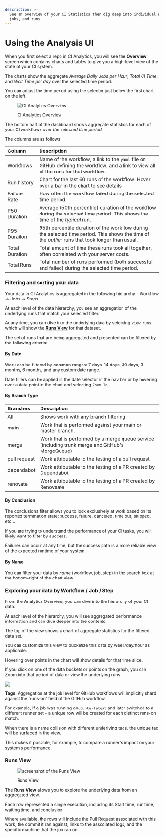 ```yaml
---
description: >-
  See an overview of your CI Statistics then dig deep into individual workflows,
  jobs, and runs.
---
```


# Using the Analysis UI

When you first select a repo in CI Analytics, you will see the **Overview** screen which contains charts and tables to give you a high-level view of the state of your CI system.

The charts show the aggregate _Average Daily Jobs per Hour_, _Total CI Time_, and _Wait Time per day_ over the selected time period.

You can adjust the time period using the selector just below the first chart on the left.

<figure><img src="https://682515401-files.gitbook.io/~/files/v0/b/gitbook-x-prod.appspot.com/o/spaces%2F61Ep9MrYBkJa0Yq3zS1s%2Fuploads%2FQhNyVglnRLnRlYBMWIdM%2FScreenshot%202024-01-11%20at%2012.50.00%E2%80%AFPM.png?alt=media&token=54a7f2d8-fc8d-459f-9c9e-782ebd81bfff" alt="CI Analytics Overview"><figcaption><p>CI Analytics Overview</p></figcaption></figure>

The bottom half of the dashboard shows aggregate statistics for each of your CI workflows _over the selected time period_.

The columns are as follows:

| Column         | Description                                                                                                                                      |
| :------------- | :----------------------------------------------------------------------------------------------------------------------------------------------- |
| Workflows      | Name of the workflow, a link to the `yaml` file on GitHub defining the workflow, and a link to view all of the runs for that workflow.           |
| Run history    | Chart for the last 60 runs of the workflow. Hover over a bar in the chart to see details                                                         |
| Failure Rate   | How often the workflow failed during the selected time period.                                                                                   |
| P50 Duration   | Average (50th percentile) duration of the workflow during the selected time period. This shows the time of the _typical_ run.                    |
| P95 Duration   | 95th percentile duration of the workflow during the selected time period. This shows the time of the _outlier_ runs that took longer than usual. |
| Total Duration | Total amount of time these runs took all together, often correlated with your server costs.                                                      |
| Total Runs     | Total number of runs performed (both successful and failed) during the selected time period.                                                     |

### Filtering and sorting your data

Your data in CI Analytics is aggregated in the following hierarchy - Workflow -> Jobs -> Steps.

At each level of the data hierarchy, you see an aggregation of the underlying runs that match your selected filter.

At any time, you can dive into the underlying data by selecting `View runs` which will show the [**Runs View**](using-the-analysis-ui.md#runs-view) for that dataset.

The set of runs that are being aggregated and presented can be filtered by the following criteria:

#### By Date

Work can be filtered by common ranges: 7 days, 14 days, 30 days, 3 months, 6 months, and any custom date range.

Date filters can be applied in the date selector in the nav bar or by hovering over a data point in the chart and selecting `Zoom In`.

#### By Branch Type

| Branches     | Description                                                                                     |
| :----------- | :---------------------------------------------------------------------------------------------- |
| All          | Shows work with any branch filtering                                                            |
| main         | Work that is performed against your main or master branch.                                      |
| merge        | Work that is performed by a merge queue service (including trunk merge and GitHub's MergeQueue) |
| pull request | Work attributable to the testing of a pull request                                              |
| dependabot   | Work attributable to the testing of a PR created by Dependabot                                  |
| renovate     | Work attributable to the testing of a PR created by Renovsate                                   |

#### By Conclusion

The conclusions filter allows you to look exclusively at work based on its reported termination state: success, failure, canceled, time out, skipped, etc...

If you are trying to understand the performance of your CI tasks, you will likely want to filter by success.

Failures can occur at any time, but the success path is a more reliable view of the expected runtime of your system.

#### By Name

You can filter your data by _name_ (workflow, job, step) in the search box at the bottom-right of the chart view.

### Exploring your data by Workflow / Job / Step

From the Analytics Overview, you can dive into the hierarchy of your CI data.

At each level of the hierarchy, you will see aggregated performance information and can dive deeper into the contents.

The top of the view shows a chart of aggregate statistics for the filtered data set.

You can customize this view to bucketize this data by week/day/hour as applicable.

Hovering over points in the chart will show details for that time slice.

If you click on one of the data buckets or points on the graph, you can Zoom into that period of data or view the underlying runs.

![ ](https://682515401-files.gitbook.io/~/files/v0/b/gitbook-x-prod.appspot.com/o/spaces%2F61Ep9MrYBkJa0Yq3zS1s%2Fuploads%2FmSdPeURwY7zOovtL75TB%2Fimage.png?alt=media&token=a900eec9-32ad-467a-8b60-a4db8efcfa3c)

**Tags**: Aggregation at the job level for GitHub workflows will implicitly shard against the 'runs-on' field of the GitHub workflow.

For example, if a job was running on`ubuntu-latest` and later switched to a different runner set - a unique row will be created for each distinct runs-on match.

When there is a name collision with different underlying tags, the unique tag will be surfaced in the view.

This makes it possible, for example, to compare a runner's impact on your system's performance.

### Runs View

<figure><img src="https://682515401-files.gitbook.io/~/files/v0/b/gitbook-x-prod.appspot.com/o/spaces%2F61Ep9MrYBkJa0Yq3zS1s%2Fuploads%2FM55RhAz7PDrRUsRymuEL%2Fworkflow-jobs-steps-list.png?alt=media&token=f413c5b0-e444-467a-a514-33b8152ea92e" alt="screenshot of the Runs View"><figcaption><p>Runs View</p></figcaption></figure>

The **Runs View** allows you to explore the underlying data from an aggregated view.

Each row represented a single execution, including its Start time, run time, waiting time, and conclusion.

Where available, the rows will include the Pull Request associated with this work, the commit it ran against, links to the associated logs, and the specific machine that the job ran on.
